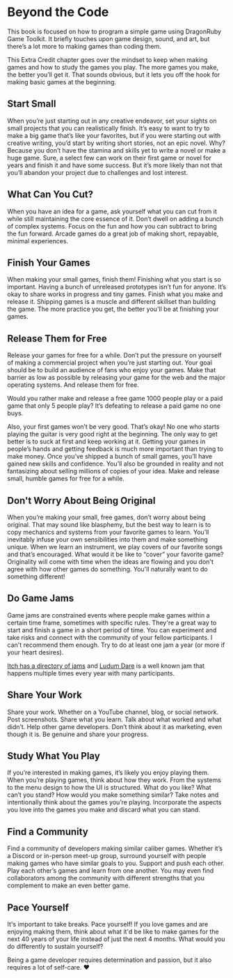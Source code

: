 # Beyond the Code

This book is focused on how to program a  simple game using DragonRuby Game Toolkit. It briefly touches upon game design, sound, and art, but there’s a lot more to making games than coding them.

This Extra Credit chapter goes over the mindset to keep when making games and how to study the games you play. The more games you make, the better you’ll get it. That sounds obvious, but it lets you off the hook for making basic games at the beginning.

## Start Small

When you’re just starting out in any creative endeavor, set your sights on small projects that you can realistically finish. It’s easy to want to try to make a big game that’s like your favorites, but if you were starting out with creative writing, you’d start by writing short stories, not an epic novel. Why? Because you don’t have the stamina and skills yet to write a novel or make a huge game. Sure, a select few can work on their first game or novel for years and finish it and have some success. But it’s more likely than not that you’ll abandon your project due to challenges and lost interest.

## What Can You Cut?

When you have an idea for a game, ask yourself what you can cut from it while still maintaining the core essence of it. Don’t dwell on adding a bunch of complex systems. Focus on the fun and how you can subtract to bring the fun forward. Arcade games do a great job of making short, repayable, minimal experiences.

## Finish Your Games

When making your small games, finish them! Finishing what you start is so important. Having a bunch of unreleased prototypes isn’t fun for anyone. It’s okay to share works in progress and tiny games. Finish what you make and release it. Shipping games is a muscle and different skillset than building the game. The more practice you get, the better you'll be at finishing your games.

## Release Them for Free

Release your games for free for a while. Don’t put the pressure on yourself of making a commercial project when you’re just starting out. Your goal should be to build an audience of fans who enjoy your games. Make that barrier as low as possible by releasing your game for the web and the major operating systems. And release them for free.

Would you rather make and release a free game 1000 people play or a paid game that only 5 people play? It’s defeating to release a paid game no one buys.

Also, your first games won’t be very good. That’s okay! No one who starts playing the guitar is very good right at the beginning. The only way to get better is to suck at first and keep working at it. Getting your games in people’s hands and getting feedback is much more important than trying to make money. Once you’ve shipped a bunch of small games, you’ll have gained new skills and confidence. You’ll also be grounded in reality and not fantasizing about selling millions of copies of your idea. Make and release small, humble games for free for a while.

## Don't Worry About Being Original

When you’re making your small, free games, don’t worry about being original. That may sound like blasphemy, but the best way to learn is to copy mechanics and systems from your favorite games to learn. You’ll inevitably infuse your own sensibilities into them and make something unique. When we learn an instrument, we play covers of our favorite songs and that’s encouraged. What would it be like to “cover” your favorite game? Originality will come with time when the ideas are flowing and you don't agree with how other games do something. You'll naturally want to do something different!

## Do Game Jams

Game jams are constrained events where people make games within a certain time frame, sometimes with specific rules. They're a great way to start and finish a game in a short period of time. You can experiment and take risks and connect with the community of your fellow participants. I can't recommend them enough. Try to do at least one jam a year (or more if your heart desires).

[Itch has a directory of jams](https://itch.io/jams) and [Ludum Dare](https://ludumdare.com/) is a well known jam that happens multiple times every year with many participants.

## Share Your Work

Share your work. Whether on a YouTube channel, blog, or social network. Post screenshots. Share what you learn. Talk about what worked and what didn’t. Help other game developers. Don’t think about it as marketing, even though it is. Be genuine and share your progress. 

## Study What You Play

If you’re interested in making games, it’s likely you enjoy playing them. When you’re playing games, think about how they work. From the systems to the menu design to how the UI is structured. What do you like? What can’t you stand? How would you make something similar? Take notes and intentionally think about the games you’re playing. Incorporate the aspects you love into the games you make and discard what you can stand.


## Find a Community

Find a community of developers making similar caliber games. Whether it’s a Discord or in-person meet-up group, surround yourself with people making games who have similar goals to you. Support and push each other. Play each other’s games and learn from one another. You may even find collaborators among the community with different strengths that you complement to make an even better game.

## Pace Yourself

It's important to take breaks. Pace yourself! If you love games and are enjoying making them, think about what it'd be like to make games for the next 40 years of your life instead of just the next 4 months. What would you do differently to sustain yourself?

Being a game developer requires determination and passion, but it also requires a lot of self-care. ❤️
